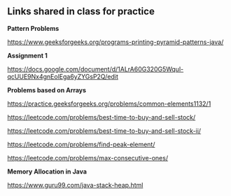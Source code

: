 ## Links shared in class for practice

**Pattern Problems**

https://www.geeksforgeeks.org/programs-printing-pyramid-patterns-java/


**Assignment 1**

https://docs.google.com/document/d/1ALrA60G320G5Wqul-qcUUE9Nx4gnEolEga6yZYGsP2Q/edit


**Problems based on Arrays**

https://practice.geeksforgeeks.org/problems/common-elements1132/1 

https://leetcode.com/problems/best-time-to-buy-and-sell-stock/

https://leetcode.com/problems/best-time-to-buy-and-sell-stock-ii/

https://leetcode.com/problems/find-peak-element/

https://leetcode.com/problems/max-consecutive-ones/

**Memory Allocation in Java**

https://www.guru99.com/java-stack-heap.html
